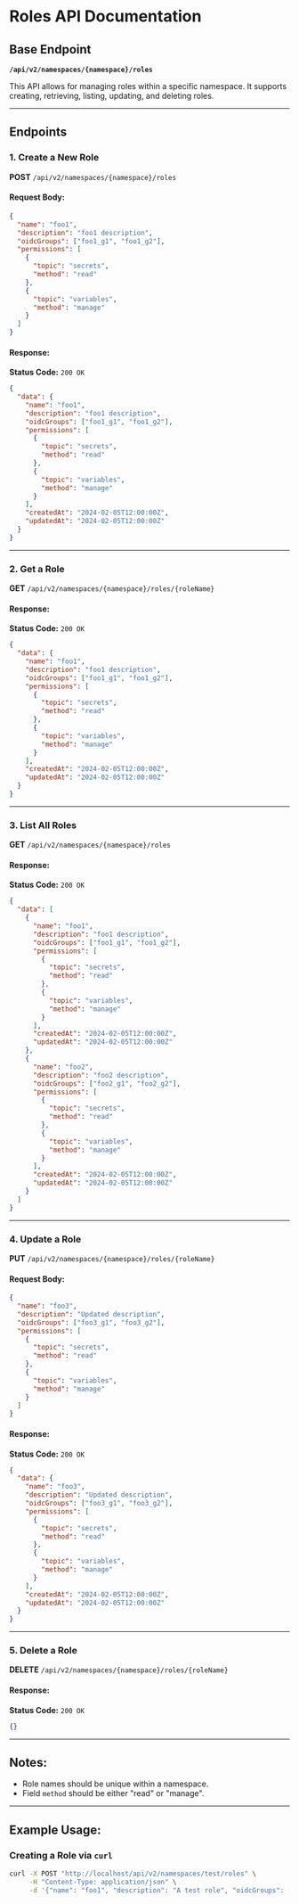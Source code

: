 # Roles API Documentation

## Base Endpoint

**`/api/v2/namespaces/{namespace}/roles`**

This API allows for managing roles within a specific namespace. It supports creating, retrieving, listing, updating, and deleting roles.

---

## Endpoints

### 1. Create a New Role

**POST** `/api/v2/namespaces/{namespace}/roles`

#### Request Body:
```json
{
  "name": "foo1",
  "description": "foo1 description",
  "oidcGroups": ["foo1_g1", "foo1_g2"],
  "permissions": [
    {
      "topic": "secrets",
      "method": "read"
    },
    {
      "topic": "variables",
      "method": "manage"
    }
  ]
}
```

#### Response:
**Status Code:** `200 OK`
```json
{
  "data": {
    "name": "foo1",
    "description": "foo1 description",
    "oidcGroups": ["foo1_g1", "foo1_g2"],
    "permissions": [
      {
        "topic": "secrets",
        "method": "read"
      },
      {
        "topic": "variables",
        "method": "manage"
      }
    ],
    "createdAt": "2024-02-05T12:00:00Z",
    "updatedAt": "2024-02-05T12:00:00Z"
  }
}
```

---

### 2. Get a Role

**GET** `/api/v2/namespaces/{namespace}/roles/{roleName}`

#### Response:
**Status Code:** `200 OK`
```json
{
  "data": {
    "name": "foo1",
    "description": "foo1 description",
    "oidcGroups": ["foo1_g1", "foo1_g2"],
    "permissions": [
      {
        "topic": "secrets",
        "method": "read"
      },
      {
        "topic": "variables",
        "method": "manage"
      }
    ],
    "createdAt": "2024-02-05T12:00:00Z",
    "updatedAt": "2024-02-05T12:00:00Z"
  }
}
```

---

### 3. List All Roles

**GET** `/api/v2/namespaces/{namespace}/roles`

#### Response:
**Status Code:** `200 OK`
```json
{
  "data": [
    {
      "name": "foo1",
      "description": "foo1 description",
      "oidcGroups": ["foo1_g1", "foo1_g2"],
      "permissions": [
        {
          "topic": "secrets",
          "method": "read"
        },
        {
          "topic": "variables",
          "method": "manage"
        }
      ],
      "createdAt": "2024-02-05T12:00:00Z",
      "updatedAt": "2024-02-05T12:00:00Z"
    },
    {
      "name": "foo2",
      "description": "foo2 description",
      "oidcGroups": ["foo2_g1", "foo2_g2"],
      "permissions": [
        {
          "topic": "secrets",
          "method": "read"
        },
        {
          "topic": "variables",
          "method": "manage"
        }
      ],
      "createdAt": "2024-02-05T12:00:00Z",
      "updatedAt": "2024-02-05T12:00:00Z"
    }
  ]
}
```

---

### 4. Update a Role

**PUT** `/api/v2/namespaces/{namespace}/roles/{roleName}`

#### Request Body:
```json
{
  "name": "foo3",
  "description": "Updated description",
  "oidcGroups": ["foo3_g1", "foo3_g2"],
  "permissions": [
    {
      "topic": "secrets",
      "method": "read"
    },
    {
      "topic": "variables",
      "method": "manage"
    }
  ]
}
```

#### Response:
**Status Code:** `200 OK`
```json
{
  "data": {
    "name": "foo3",
    "description": "Updated description",
    "oidcGroups": ["foo3_g1", "foo3_g2"],
    "permissions": [
      {
        "topic": "secrets",
        "method": "read"
      },
      {
        "topic": "variables",
        "method": "manage"
      }
    ],
    "createdAt": "2024-02-05T12:00:00Z",
    "updatedAt": "2024-02-05T12:00:00Z"
  }
}
```

---

### 5. Delete a Role

**DELETE** `/api/v2/namespaces/{namespace}/roles/{roleName}`

#### Response:
**Status Code:** `200 OK`
```json
{}
```

---

## Notes:
- Role names should be unique within a namespace.
- Field `method` should be either "read" or "manage". 
---

## Example Usage:
### Creating a Role via `curl`
```sh
curl -X POST "http://localhost/api/v2/namespaces/test/roles" \
     -H "Content-Type: application/json" \
     -d '{"name": "foo1", "description": "A test role", "oidcGroups": ["group1"], "permissions": [{"topic": "test", "method": "read"}]}'
```

